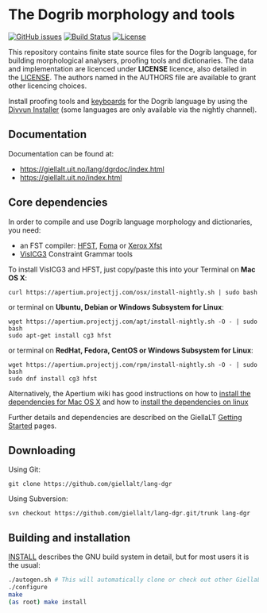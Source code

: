 The Dogrib morphology and tools
==========================================

[![GitHub issues](https://img.shields.io/github/issues-raw/giellalt/lang-dgr)](https://github.com/giellalt/lang-dgr/issues)
[![Build Status](https://divvun-tc.thetc.se/api/github/v1/repository/giellalt/lang-dgr/main/badge.svg)](https://github.com/giellalt/lang-dgr/actions)
[![License](https://img.shields.io/github/license/giellalt/lang-dgr)](https://github.com/giellalt/lang-dgr/blob/main/LICENSE)

This repository contains finite state source files for the Dogrib language,
for building morphological analysers, proofing tools
and dictionaries. The data and implementation are licenced under __LICENSE__
licence, also detailed in the
[LICENSE](https://github.com/giellalt/lang-dgr/blob/main/LICENSE). The
authors named in the AUTHORS file are available to grant other licencing
choices.

Install proofing tools and [keyboards](https://github.com/giellalt/keyboard-dgr)
for the Dogrib language by using the [Divvun Installer](http://divvun.no)
(some languages are only available via the nightly channel).

Documentation
-------------

Documentation can be found at:

-   <https://giellalt.uit.no/lang/dgrdoc/index.html>
-   <https://giellalt.uit.no/index.html>

Core dependencies
-----------------

In order to compile and use Dogrib language morphology and
dictionaries, you need:

- an FST compiler: [HFST](https://github.com/hfst/hfst), [Foma](https://github.com/mhulden/foma) or [Xerox Xfst](https://web.stanford.edu/~laurik/fsmbook/home.html)
- [VislCG3](https://visl.sdu.dk/svn/visl/tools/vislcg3/trunk) Constraint Grammar tools

To install VislCG3 and HFST, just copy/paste this into your Terminal on **Mac OS X**:

```
curl https://apertium.projectjj.com/osx/install-nightly.sh | sudo bash
```

or terminal on **Ubuntu, Debian or Windows Subsystem for Linux**:

```
wget https://apertium.projectjj.com/apt/install-nightly.sh -O - | sudo bash
sudo apt-get install cg3 hfst
```

or terminal on **RedHat, Fedora, CentOS or Windows Subsystem for Linux**:

```
wget https://apertium.projectjj.com/rpm/install-nightly.sh -O - | sudo bash
sudo dnf install cg3 hfst
```

Alternatively, the Apertium wiki has good instructions on how to [install the dependencies for Mac
OS X](https://wiki.apertium.org/wiki/Apertium_on_Mac_OS_X) and how to [install
the dependencies on
linux](https://wiki.apertium.org/wiki/Installation_of_grammar_libraries)

Further details and dependencies are described on the GiellaLT [Getting Started](https://giellalt.uit.no/infra/GettingStarted.html) pages.

Downloading
-----------

Using Git:
```
git clone https://github.com/giellalt/lang-dgr
```

Using Subversion:
```
svn checkout https://github.com/giellalt/lang-dgr.git/trunk lang-dgr
```

Building and installation
-------------------------

[INSTALL](https://github.com/giellalt/lang-dgr/blob/main/INSTALL)
describes the GNU build system in detail, but for most users it is the usual:

```sh
./autogen.sh # This will automatically clone or check out other GiellaLT dependencies
./configure
make
(as root) make install
```
